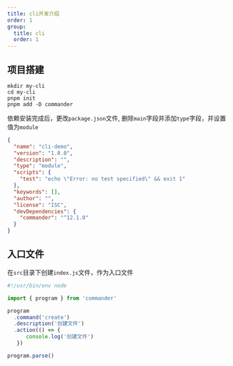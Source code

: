 ```yaml
---
title: cli开发介绍
order: 1
group:
  title: cli
  order: 1
---
```


## 项目搭建

```shell
mkdir my-cli
cd my-cli
pnpm init
pnpm add -D commander
```

依赖安装完成后，更改`package.json`文件, 删除`main`字段并添加`type`字段，并设置值为`module`

```json
{
  "name": "cli-demo",
  "version": "1.0.0",
  "description": "",
  "type": "module",
  "scripts": {
    "test": "echo \"Error: no test specified\" && exit 1"
  },
  "keywords": [],
  "author": "",
  "license": "ISC",
  "devDependencies": {
    "commander": "^12.1.0"
  }
}
```

## 入口文件

在`src`目录下创建`index.js`文件，作为入口文件

```javascript
#!/usr/bin/env node

import { program } from 'commander'

program
  .command('create')
  .description('创建文件')
  .action(() => {
      console.log('创建文件')
   })

program.parse()
```
